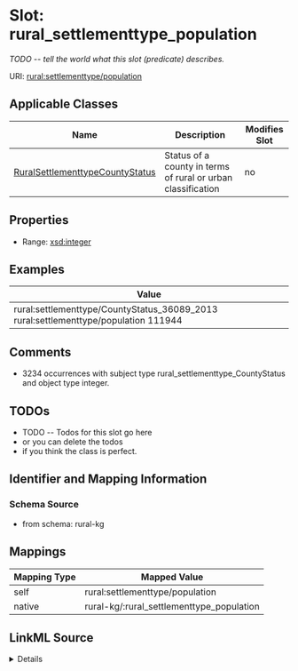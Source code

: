 

# Slot: rural_settlementtype_population


_TODO -- tell the world what this slot (predicate) describes._





URI: [rural:settlementtype/population](http://sail.ua.edu/ruralkg/settlementtype/population)



<!-- no inheritance hierarchy -->





## Applicable Classes

| Name | Description | Modifies Slot |
| --- | --- | --- |
| [RuralSettlementtypeCountyStatus](../classes/RuralSettlementtypeCountyStatus.md) | Status of a county in terms of rural or urban classification |  no  |







## Properties

* Range: [xsd:integer](http://www.w3.org/2001/XMLSchema#integer)






## Examples

| Value |
| --- |
| rural:settlementtype/CountyStatus_36089_2013 rural:settlementtype/population 111944 |

## Comments

* 3234 occurrences with subject type rural_settlementtype_CountyStatus and object type integer.

## TODOs

* TODO -- Todos for this slot go here
* or you can delete the todos
* if you think the class is perfect.

## Identifier and Mapping Information







### Schema Source


* from schema: rural-kg




## Mappings

| Mapping Type | Mapped Value |
| ---  | ---  |
| self | rural:settlementtype/population |
| native | rural-kg/:rural_settlementtype_population |




## LinkML Source

<details>
```yaml
name: rural_settlementtype_population
description: TODO -- tell the world what this slot (predicate) describes.
todos:
- TODO -- Todos for this slot go here
- or you can delete the todos
- if you think the class is perfect.
comments:
- 3234 occurrences with subject type rural_settlementtype_CountyStatus and object
  type integer.
examples:
- value: rural:settlementtype/CountyStatus_36089_2013 rural:settlementtype/population
    111944
from_schema: rural-kg
rank: 1000
slot_uri: rural:settlementtype/population
alias: rural_settlementtype_population
domain_of:
- rural_settlementtype_CountyStatus
range: integer

```
</details>